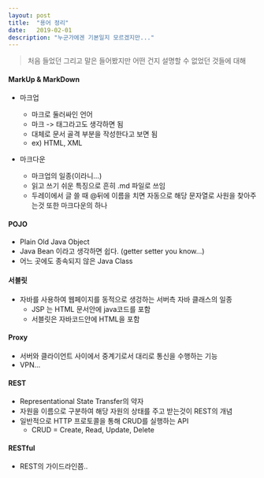 ```yaml
---
layout: post
title:  "용어 정리"
date:   2019-02-01
description: "누군가에겐 기본일지 모르겠지만..."
---
```


> 처음 들었던 그리고 말은 들어봤지만 어떤 건지 설명할 수 없었던 것들에 대해

#### MarkUp & MarkDown
* 마크업
  * 마크로 둘러싸인 언어
  * 마크 -> 태그라고도 생각하면 됨
  * 대체로 문서 골격 부분을 작성한다고 보면 됨
  * ex) HTML, XML

* 마크다운
  * 마크업의 일종(이라니...)
  * 읽고 쓰기 쉬운 특징으로 흔히 .md 파일로 쓰임
  * 두레이에서 글 쓸 때 @뒤에 이름을 치면 자동으로 해당 문자열로 사원을 찾아주 는것 또한 마크다운의 하나

#### POJO 
* Plain Old Java Object
* Java Bean 이라고 생각하면 쉽다. (getter setter you know...)
* 어느 곳에도 종속되지 않은 Java Class

#### 서블릿
* 자바를 사용하여 웹페이지를 동적으로 생겅하는 서버측 자바 클래스의 일종
  * JSP 는 HTML 문서안에 java코드를 포함 
  * 서블릿은 자바코드안에 HTML을 포함

#### Proxy
* 서버와 클라이언트 사이에서 중계기로서 대리로 통신을 수행하는 기능
* VPN...

#### REST
* Representational State Transfer의 약자
* 자원을 이름으로 구분하여 해당 자원의 상태를 주고 받는것이 REST의 개념
* 일반적으로 HTTP 프로토콜을 통해 CRUD를 실행하는 API
  * CRUD = Create, Read, Update, Delete

#### RESTful
* REST의 가이드라인쯤..
